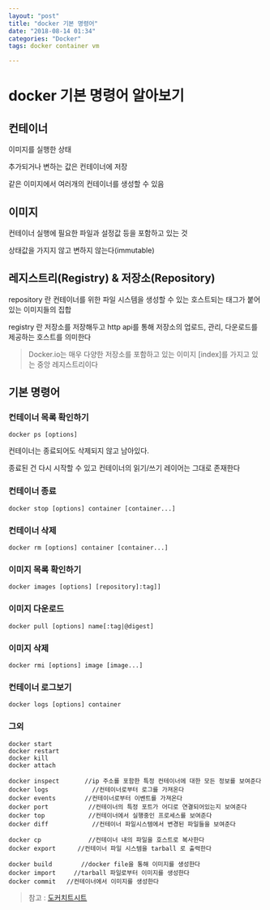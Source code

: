 ```yaml
---
layout: "post"
title: "docker 기본 명령어"
date: "2018-08-14 01:34"
categories: "Docker"
tags: docker container vm

---
```


# docker 기본 명령어 알아보기



## 컨테이너

이미지를 실행한 상태

추가되거나 변하는 값은 컨테이너에 저장

같은 이미지에서 여러개의 컨테이너를 생성할 수 있음



## 이미지

컨테이너 실행에 필요한 파일과 설정값 등을 포함하고 있는 것

상태값을 가지지 않고 변하지 않는다(immutable)


## 레지스트리(Registry) & 저장소(Repository)

repository 란 컨테이너를 위한 파일 시스템을 생성할 수 있는 호스트되는 태그가 붙어있는 이미지들의 집합

registry 란 저장소를 저장해두고 http api를 통해 저장소의 업로드, 관리, 다운로드를 제공하는 호스트를 의미한다

>Docker.io는 매우 다양한 저장소를 포함하고 있는 이미지 [index]를 가지고 있는 중앙 레지스트리이다

## 기본 명령어

### 컨테이너 목록 확인하기

  ``` docker ps [options] ```

  컨테이너는 종료되어도 삭제되지 않고 남아있다.

  종료된 건 다시 시작할 수 있고 컨테이너의 읽기/쓰기 레이어는 그대로 존재한다

### 컨테이너 종료

  ``` docker stop [options] container [container...] ```



### 컨테이너 삭제

  ``` docker rm [options] container [container...] ```

### 이미지 목록 확인하기

  ``` docker images [options] [repository]:tag]] ```

### 이미지 다운로드

  ``` docker pull [options] name[:tag|@digest] ```

### 이미지 삭제

  ``` docker rmi [options] image [image...] ```

### 컨테이너 로그보기

  ``` docker logs [options] container ```

### 그외

  ```
  docker start
  docker restart
  docker kill
  docker attach

  docker inspect       //ip 주소를 포함한 특정 컨테이너에 대한 모든 정보를 보여준다
  docker logs            //컨테이너로부터 로그를 가져온다
  docker events        //컨테이너로부터 이벤트를 가져온다
  docker port           //컨테이너의 특정 포트가 어디로 연결되어있는지 보여준다
  docker top            //컨테이너에서 실행중인 프로세스를 보여준다
  docker diff            //컨테이너 파일시스템에서 변경된 파일들을 보여준다

  docker cp             //컨테이너 내의 파일을 호스트로 복사한다
  docker export      //컨테이너 파일 시스템을 tarball 로 출력한다

  docker build        //docker file을 통해 이미지를 생성한다
  docker import     //tarball 파일로부터 이미지를 생성한다
  docker commit   //컨테이너에서 이미지를 생성한다
  ```







> 참고 : [도커치트시트](https://gist.github.com/nacyot/836631)
